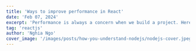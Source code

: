 ```yaml
---
title: 'Ways to improve performance in React'
date: 'Feb 07, 2024'
excerpt: 'Performance is always a concern when we build a project. Here are some my experience to improve performance in React.'
tag: 'reactjs'
author: 'Nghia Ngo'
cover_image: '/images/posts/how-you-understand-nodejs/nodejs-cover.jpeg'
---
```

